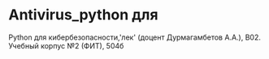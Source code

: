 # Antivirus_python для
Python для кибербезопасности,'лек' (доцент Дурмагамбетов А.А.), B02. Учебный корпус №2 (ФИТ), 504б
